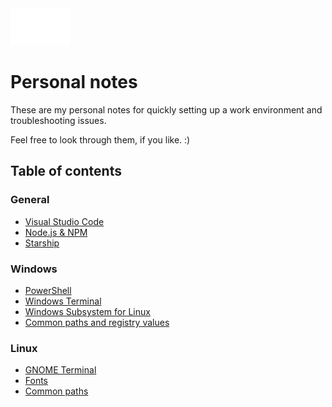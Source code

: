 <img src="assets/markdown-white.svg" width="96">

# Personal notes

These are my personal notes for quickly setting up a work environment and troubleshooting issues.

Feel free to look through them, if you like. :)

## Table of contents

### General
- [Visual Studio Code](vs-code.md)
- [Node.js & NPM](nodejs-npm.md)
- [Starship](starship.md)

### Windows
- [PowerShell](powershell.md)
- [Windows Terminal](windows-terminal.md)
- [Windows Subsystem for Linux](wsl2.md)
- [Common paths and registry values](windows-paths.md)

### Linux
- [GNOME Terminal](gnome-terminal.md)
- [Fonts](fonts.md)
- [Common paths](linux-paths.md)